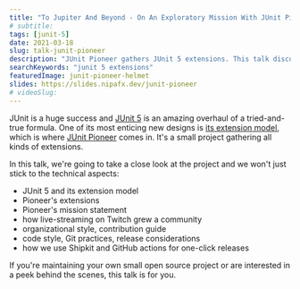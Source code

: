 ```yaml
---
title: "To Jupiter And Beyond - On An Exploratory Mission With JUnit Pioneer"
# subtitle:
tags: [junit-5]
date: 2021-03-18
slug: talk-junit-pioneer
description: "JUnit Pioneer gathers JUnit 5 extensions. This talk discusses the technical aspects, but also the mission, dev practices, automatic releases, and what Twitch has to do with all of this."
searchKeywords: "junit 5 extensions"
featuredImage: junit-pioneer-helmet
slides: https://slides.nipafx.dev/junit-pioneer
# videoSlug:
---
```


JUnit is a huge success and [JUnit 5](https://junit.org/junit5) is an amazing overhaul of a tried-and-true formula.
One of its most enticing new designs is [its extension model](https://nipafx.dev/junit-5-extension-model/), which is where [JUnit Pioneer](https://junit-pioneer.org/) comes in.
It's a small project gathering all kinds of extensions.

In this talk, we're going to take a close look at the project and we won't just stick to the technical aspects:

* JUnit 5 and its extension model
* Pioneer's extensions
* Pioneer's mission statement
* how live-streaming on Twitch grew a community
* organizational style, contribution guide
* code style, Git practices, release considerations
* how we use Shipkit and GitHub actions for one-click releases

If you're maintaining your own small open source project or are interested in a peek behind the scenes, this talk is for you.
